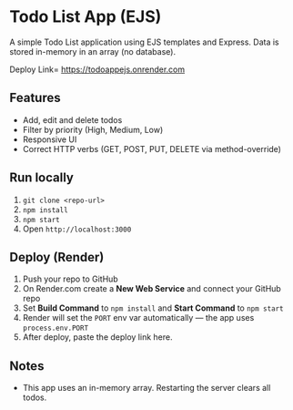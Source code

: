 # Todo List App (EJS)

A simple Todo List application using EJS templates and Express. Data is stored in-memory in an array (no database).

Deploy Link= https://todoappejs.onrender.com

## Features
- Add, edit and delete todos
- Filter by priority (High, Medium, Low)
- Responsive UI
- Correct HTTP verbs (GET, POST, PUT, DELETE via method-override)

## Run locally
1. `git clone <repo-url>`
2. `npm install`
3. `npm start`
4. Open `http://localhost:3000`

## Deploy (Render)
1. Push your repo to GitHub
2. On Render.com create a **New Web Service** and connect your GitHub repo
3. Set **Build Command** to `npm install` and **Start Command** to `npm start`
4. Render will set the `PORT` env var automatically — the app uses `process.env.PORT`
5. After deploy, paste the deploy link here.

## Notes
- This app uses an in-memory array. Restarting the server clears all todos.
